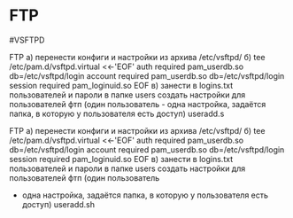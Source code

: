FTP
=============
#VSFTPD

FTP а) перенести конфиги и настройки из архива /etc/vsftpd/ б) tee /etc/pam.d/vsftpd.virtual <<-'EOF' auth required pam_userdb.so db=/etc/vsftpd/login account required pam_userdb.so db=/etc/vsftpd/login session required pam_loginuid.so EOF в) занести в logins.txt пользователей и пароли в папке users создать настройки для пользователей фтп (один пользователь - одна настройка, задаётся папка, в которую у пользователя есть доступ) useradd.s

FTP
а) перенести конфиги и настройки из архива /etc/vsftpd/
б)
tee /etc/pam.d/vsftpd.virtual <<-'EOF'
auth required pam_userdb.so db=/etc/vsftpd/login
account required pam_userdb.so db=/etc/vsftpd/login
session required pam_loginuid.so
EOF
в) занести в logins.txt пользователей и пароли
в папке users создать настройки для пользователей фтп (один пользователь
- одна настройка, задаётся папка, в которую у пользователя есть доступ)
useradd.sh